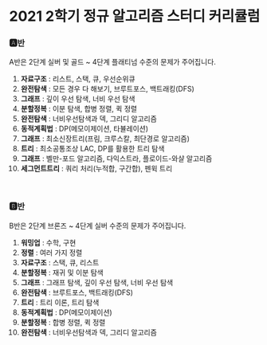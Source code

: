 # 2021 2학기 정규 알고리즘 스터디 커리큘럼

### 🅰반
A반은 2단계 실버 및 골드 ~ 4단계 플래티넘 수준의 문제가 주어집니다.

1. **자료구조** : 리스트, 스택, 큐, 우선순위큐
2. **완전탐색** : 모든 경우 다 해보기, 브루트포스, 백트래킹(DFS)
3. **그래프** : 깊이 우선 탐색, 너비 우선 탐색
4. **분할정복** : 이분 탐색, 합병 정렬, 퀵 정렬
5. **완전탐색** : 너비우선탐색과 덱, 그리디 알고리즘
6. **동적계획법** : DP(메모이제이션, 타뷸레이션)
7. **그래프** : 최소신장트리(프림, 크루스칼, 최단경로 알고리즘)
8. **트리** : 최소공통조상 LAC, DP를 활용한 트리 탐색
9. **그래프** : 벨만-포드 알고리즘, 다익스트라, 플로이드-와샬 알고리즘
10. **세그먼트트리** : 쿼리 처리(누적합, 구간합), 펜윅 트리

<br>

### 🅱반
B반은 2단계 브론즈 ~ 4단계 실버 수준의 문제가 주어집니다.

1. **워밍업** : 수학, 구현
2. **정렬** : 여러 가지 정렬
3. **자료구조** : 스택, 큐, 리스트
4. **분할정복** : 재귀 및 이분 탐색
5. **그래프** : 그래프 탐색, 깊이 우선 탐색, 너비 우선 탐색
6. **완전탐색** : 브루트포스, 백트래킹(DFS)
7. **트리** : 트리 이론, 트리 탐색
8. **동적계획법** : DP(메모이제이션)
9. **분할정복** : 합병 정렬, 퀵 정렬
10. **완전탐색** : 너비우선탐색과 덱, 그리디 알고리즘
